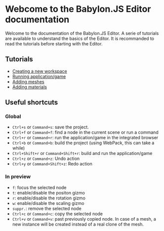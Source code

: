 # Webcome to the Babylon.JS Editor documentation

Welcome to the documentation of the Babylon.JS Editor. A serie of tutorials are available to understand the basics of the Editor. It is recommanded to read the tutorials before starting with the Editor.

## Tutorials
* [Creating a new workspace](../01%20-%20create-workspace/doc.md)
* [Running application/game](../02%20-%20running-project/doc.md)
* [Adding meshes](../03%20-%20adding-meshes/doc.md)
* [Adding materials](../04%20-%20adding-materials/doc.md)

## Useful shortcuts

### Global
* `Ctrl+s` or `Command+s`: save the project.
* `Ctrl+f` or `Command+f`: find a node in the current scene or run a command
* `Ctrl+r` or `Command+r`: run the application/game in the integrated browser
* `Ctrl+b` or `Command+b`: build the project (using WebPack, this can take a while)
* `Ctrl+Shift+r` or `Command+Shift+r`: build and run the application/game
* `Ctrl+z` or `Command+z`: Undo action
* `Ctrl+y` or `Command+Shift+z`: Redo action

### In preview
* `f`: focus the selected node
* `t`: enable/disable the positon gizmo
* `r`: enable/disable the rotation gizmo
* `w`: enable/disable the scaling gizmo
* `suppr.`: remove the selected node
* `Ctrl+c` or `Command+c`: copy the selected node
* `Ctrl+v` or `Command+v`: past previously copied node. In case of a mesh, a new instance will be created instead of a real clone of the mesh.
